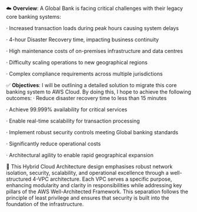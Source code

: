 ☁️ **Overview**:
A Global Bank is facing critical challenges with their legacy core banking systems:

· Increased transaction loads during peak hours causing system delays

· 4-hour Disaster Recovery time, impacting business continuity

· High maintenance costs of on-premises infrastructure and data centres

· Difficulty scaling operations to new geographical regions

· Complex compliance requirements across multiple jurisdictions

✅ **Objectives**:
I will be outlining a detailed solution to migrate this core banking system to AWS Cloud. By doing this, I hope to achieve the following outcomes:
· Reduce disaster recovery time to less than 15 minutes

· Achieve 99.999% availability for critical services

· Enable real-time scalability for transaction processing

· Implement robust security controls meeting Global banking standards

· Significantly reduce operational costs

· Architectural agility to enable rapid geographical expansion

📖 This Hybrid Cloud Architecture design emphasises robust network isolation, security, scalability, and operational excellence through a well-structured 4-VPC architecture. 
Each VPC serves a specific purpose, enhancing modularity and clarity in responsibilities while addressing key pillars of the AWS Well-Architected Framework. 
This separation follows the principle of least privilege and ensures that security is built into the foundation of the infrastructure.
